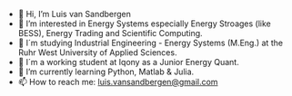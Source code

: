 - 👋 Hi, I’m Luis van Sandbergen
- 👀 I’m interested in Energy Systems especially Energy Stroages (like BESS), Energy Trading and Scientific Computing.
- 🏫 I´m studying Industrial Engineering - Energy Systems (M.Eng.) at the Ruhr West University of Applied Sciences.
- 🔌 I´m a working student at Iqony as a Junior Energy Quant.
- 🌱 I’m currently learning Python, Matlab & Julia.
- 📫 How to reach me: luis.vansandbergen@gmail.com
